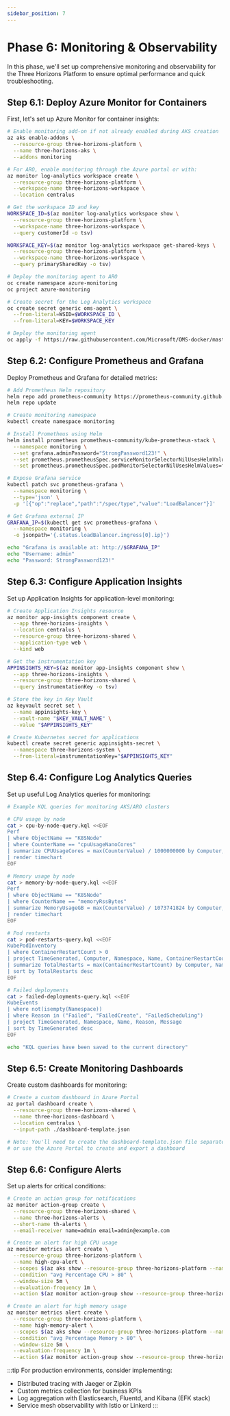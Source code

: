 ```yaml
---
sidebar_position: 7
---
```


# Phase 6: Monitoring & Observability

In this phase, we'll set up comprehensive monitoring and observability for the Three Horizons Platform to ensure optimal performance and quick troubleshooting.

## Step 6.1: Deploy Azure Monitor for Containers

First, let's set up Azure Monitor for container insights:

```bash
# Enable monitoring add-on if not already enabled during AKS creation
az aks enable-addons \
  --resource-group three-horizons-platform \
  --name three-horizons-aks \
  --addons monitoring

# For ARO, enable monitoring through the Azure portal or with:
az monitor log-analytics workspace create \
  --resource-group three-horizons-platform \
  --workspace-name three-horizons-workspace \
  --location centralus

# Get the workspace ID and key
WORKSPACE_ID=$(az monitor log-analytics workspace show \
  --resource-group three-horizons-platform \
  --workspace-name three-horizons-workspace \
  --query customerId -o tsv)

WORKSPACE_KEY=$(az monitor log-analytics workspace get-shared-keys \
  --resource-group three-horizons-platform \
  --workspace-name three-horizons-workspace \
  --query primarySharedKey -o tsv)

# Deploy the monitoring agent to ARO
oc create namespace azure-monitoring
oc project azure-monitoring

# Create secret for the Log Analytics workspace
oc create secret generic oms-agent \
  --from-literal=WSID=$WORKSPACE_ID \
  --from-literal=KEY=$WORKSPACE_KEY

# Deploy the monitoring agent
oc apply -f https://raw.githubusercontent.com/Microsoft/OMS-docker/master/Kubernetes/container-azm-ms-agentconfig.yaml
```

## Step 6.2: Configure Prometheus and Grafana

Deploy Prometheus and Grafana for detailed metrics:

```bash
# Add Prometheus Helm repository
helm repo add prometheus-community https://prometheus-community.github.io/helm-charts
helm repo update

# Create monitoring namespace
kubectl create namespace monitoring

# Install Prometheus using Helm
helm install prometheus prometheus-community/kube-prometheus-stack \
  --namespace monitoring \
  --set grafana.adminPassword="StrongPassword123!" \
  --set prometheus.prometheusSpec.serviceMonitorSelectorNilUsesHelmValues=false \
  --set prometheus.prometheusSpec.podMonitorSelectorNilUsesHelmValues=false

# Expose Grafana service
kubectl patch svc prometheus-grafana \
  --namespace monitoring \
  --type='json' \
  -p '[{"op":"replace","path":"/spec/type","value":"LoadBalancer"}]'

# Get Grafana external IP
GRAFANA_IP=$(kubectl get svc prometheus-grafana \
  --namespace monitoring \
  -o jsonpath='{.status.loadBalancer.ingress[0].ip}')

echo "Grafana is available at: http://$GRAFANA_IP"
echo "Username: admin"
echo "Password: StrongPassword123!"
```

## Step 6.3: Configure Application Insights

Set up Application Insights for application-level monitoring:

```bash
# Create Application Insights resource
az monitor app-insights component create \
  --app three-horizons-insights \
  --location centralus \
  --resource-group three-horizons-shared \
  --application-type web \
  --kind web

# Get the instrumentation key
APPINSIGHTS_KEY=$(az monitor app-insights component show \
  --app three-horizons-insights \
  --resource-group three-horizons-shared \
  --query instrumentationKey -o tsv)

# Store the key in Key Vault
az keyvault secret set \
  --name appinsights-key \
  --vault-name "$KEY_VAULT_NAME" \
  --value "$APPINSIGHTS_KEY"

# Create Kubernetes secret for applications
kubectl create secret generic appinsights-secret \
  --namespace three-horizons-system \
  --from-literal=instrumentationKey="$APPINSIGHTS_KEY"
```

## Step 6.4: Configure Log Analytics Queries

Set up useful Log Analytics queries for monitoring:

```bash
# Example KQL queries for monitoring AKS/ARO clusters

# CPU usage by node
cat > cpu-by-node-query.kql <<EOF
Perf
| where ObjectName == "K8SNode" 
| where CounterName == "cpuUsageNanoCores" 
| summarize CPUUsageCores = max(CounterValue) / 1000000000 by Computer, bin(TimeGenerated, 1m) 
| render timechart
EOF

# Memory usage by node
cat > memory-by-node-query.kql <<EOF
Perf
| where ObjectName == "K8SNode" 
| where CounterName == "memoryRssBytes" 
| summarize MemoryUsageGB = max(CounterValue) / 1073741824 by Computer, bin(TimeGenerated, 1m) 
| render timechart
EOF

# Pod restarts
cat > pod-restarts-query.kql <<EOF
KubePodInventory
| where ContainerRestartCount > 0
| project TimeGenerated, Computer, Namespace, Name, ContainerRestartCount
| summarize TotalRestarts = max(ContainerRestartCount) by Computer, Namespace, Name
| sort by TotalRestarts desc
EOF

# Failed deployments
cat > failed-deployments-query.kql <<EOF
KubeEvents
| where not(isempty(Namespace))
| where Reason in ("Failed", "FailedCreate", "FailedScheduling")
| project TimeGenerated, Namespace, Name, Reason, Message
| sort by TimeGenerated desc
EOF

echo "KQL queries have been saved to the current directory"
```

## Step 6.5: Create Monitoring Dashboards

Create custom dashboards for monitoring:

```bash
# Create a custom dashboard in Azure Portal
az portal dashboard create \
  --resource-group three-horizons-shared \
  --name three-horizons-dashboard \
  --location centralus \
  --input-path ./dashboard-template.json

# Note: You'll need to create the dashboard-template.json file separately
# or use the Azure Portal to create and export a dashboard
```

## Step 6.6: Configure Alerts

Set up alerts for critical conditions:

```bash
# Create an action group for notifications
az monitor action-group create \
  --resource-group three-horizons-shared \
  --name three-horizons-alerts \
  --short-name th-alerts \
  --email-receiver name=admin email=admin@example.com

# Create an alert for high CPU usage
az monitor metrics alert create \
  --resource-group three-horizons-platform \
  --name high-cpu-alert \
  --scopes $(az aks show --resource-group three-horizons-platform --name three-horizons-aks --query id -o tsv) \
  --condition "avg Percentage CPU > 80" \
  --window-size 5m \
  --evaluation-frequency 1m \
  --action $(az monitor action-group show --resource-group three-horizons-shared --name three-horizons-alerts --query id -o tsv)

# Create an alert for high memory usage
az monitor metrics alert create \
  --resource-group three-horizons-platform \
  --name high-memory-alert \
  --scopes $(az aks show --resource-group three-horizons-platform --name three-horizons-aks --query id -o tsv) \
  --condition "avg Percentage Memory > 80" \
  --window-size 5m \
  --evaluation-frequency 1m \
  --action $(az monitor action-group show --resource-group three-horizons-shared --name three-horizons-alerts --query id -o tsv)
```

:::tip
For production environments, consider implementing:
- Distributed tracing with Jaeger or Zipkin
- Custom metrics collection for business KPIs
- Log aggregation with Elasticsearch, Fluentd, and Kibana (EFK stack)
- Service mesh observability with Istio or Linkerd
:::

